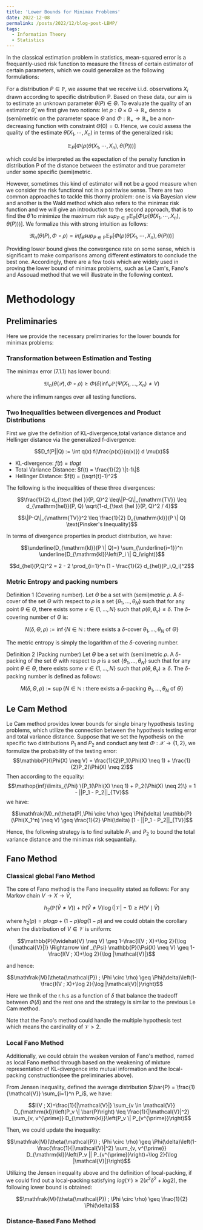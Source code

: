 ```yaml
---
title: 'Lower Bounds for Minimax Problems'
date: 2022-12-08
permalink: /posts/2022/12/blog-post-LBMP/
tags:
  - Information Theory
  - Statistics
---
```


In the classical estimation problem in statistics, mean-squared error is a frequantly-used risk function to measure the fitness of certain estimator of certain parameters, which we could generalize as the following formulations:

For a distribution $P \in \mathbb{P}$, we assume that we receive i.i.d. observations $X_i$ drawn according to specific distribution P. Based on these data, our aim is to estimate an unknown parameter $\theta(P) \in \Theta$.  To evaluate the quality of an estimator $\hat{\theta}$, we first give two notions: let $\rho: \Theta \times \Theta \rightarrow \mathbb{R_{+}}$ denote a (semi)metric on the parameter space $\Theta$ and $\Phi: \mathbb{R_{+}} \rightarrow \mathbb{R_{+}}$ be a non-decreasing function with constraint $\Theta(0) = 0$. Hence, we could assess the quality of the estimate $\hat{\theta}(X_1,\cdots,X_n)$ in terms of the generalized risk: 

$$\mathbb{E}_P[\Phi(\rho(\hat{\theta}(X_1,\cdots,X_n),\theta(P)))]$$

which could be interpreted as the expectation of the penalty function in distribution P of the distance between the estimator and true parameter under some specific (semi)metric.

However, sometimes this kind of estimator will not be a good measure when we consider the risk functional not in a pointwise sense. There are two common approaches to tackle this thorny problem: one is via Bayesian view and another is the Wald method which also refers to the minimax risk function and we will give an introduction to the second approach, that is to find the $\hat{\theta}$ to minimize the maximum risk $sup_{P \in \mathbb{P}} \mathbb{E_P}[\Phi(\rho(\hat{\theta}(X_1,\cdots,X_n),\theta(P)))]$. We formalize this with strong intuition as follows:

$$\mathfrak{M}_n(\theta(P),\Phi \circ \rho) = inf_{\hat{\theta}} sup_{P \in \mathbb{P}} \mathbb{E_P}[\Phi(\rho(\hat{\theta}(X_1,\cdots,X_n),\theta(P)))]$$

Providing lower bound gives the convergence rate on some sense, which is significant to make comparisons among different estimators to conclude the best one. Accordingly, there are a few tools which are widely used in proving the lower bound of minimax problems, such as Le Cam's, Fano's and Assouad method that we will illustrate in the following context.

# Methodology
## Preliminaries
Here we provide the necessary preliminaries for the lower bounds for minimax problems:

### Transformation between Estimation and Testing

The minimax error (7.1.1) has lower bound:

$$ \mathfrak{M}_n(\theta(\mathcal{P}), \Phi \circ \rho) \geq \Phi(\delta) \inf _{\Psi} \mathbb{P}\left(\Psi\left(X_1, \ldots, X_n\right) \neq V\right)$$

where the infimum ranges over all testing functions.

### Two Inequalities between divergences and Product Distributions

First we give the definition of KL-divergence,total variance distance and Hellinger distance via the generalized f-divergence:

$$D_f(P||Q) := \int q(x) f(\frac{p(x)}{q(x)}) d \mu(x)$$

- KL-divergence: $f(t) = tlogt$
- Total Variance Distance: $f(t) = \frac{1}{2} \|t-1\|$
- Hellinger Distance: $f(t) = (\sqrt{t}-1)^2$

The following is the inequalities of these three divergences:

$$\frac{1}{2} d_{\text {hel }}(P, Q)^2 \leq\|P-Q\|_{\mathrm{TV}} \leq d_{\mathrm{hel}}(P, Q) \sqrt{1-d_{\text {hel }}(P, Q)^2 / 4}$$

$$\|P-Q\|_{\mathrm{TV}}^2 \leq \frac{1}{2} D_{\mathrm{kl}}(P \| Q) \text{Pinsker's Inequality}$$ 

In terms of divergence properties in product distribution, we have:

$$\underline{D_{\mathrm{kl}}(P \| Q)=} \sum_{\underline{i=1}}^n \underline{D_{\mathrm{kl}}\left(P_i \| Q_i\right)}$$

$$d_{hel}(P,Q)^2 = 2 - 2 \prod_{i=1}^n (1 - \frac{1}{2} d_{hel}(P_i,Q_i)^2$$

### Metric Entropy and packing numbers

Definition $1$ (Covering number). Let $\Theta$ be a set with (semi)metric $\rho$. A $\delta$-cover of the set $\Theta$ with respect to $\rho$ is a set $\{\theta_1, \ldots, \theta_N \}$ such that for any point $\theta \in \Theta$, there exists some $v \in\{1, \ldots, N\}$ such that $\rho\left(\theta, \theta_v\right) \leq \delta$. The $\delta$-covering number of $\Theta$ is:

$$N(\delta, \Theta, \rho):=\inf \{N \in \mathbb{N} \text { : there exists a } \delta \text {-cover } \theta_1, \ldots, \theta_N \text { of } \Theta \}$$

The metric entropy is simply the logarithm of the $\delta$-covering number.

Definition $2$ (Packing number) Let $\Theta$ be a set with (semi)metric $\rho$. A $\delta$-packing of the set $\Theta$ with respect to $\rho$ is a set $\{\theta_1, \ldots, \theta_N \}$ such that for any point $\theta \in \Theta$, there exists some $v \in\{1, \ldots, N\}$ such that $\rho\left(\theta, \theta_v\right) \geq \delta$. The $\delta$-packing number is defined as follows:

$$M(\delta, \Theta, \rho):=\sup \{N \in \mathbb{N} \text { : there exists a } \delta \text {-packing } \theta_1, \ldots, \theta_N \text { of } \Theta \}$$

## Le Cam Method
Le Cam method provides lower bounds for single binary hypothesis testing problems, which utilize the connection between the hypothesis testing error and total variance distance. Suppose that we set the hypothesis on the specific two distributions $P_1$ and $P_2$ and conduct any test $\Phi: \mathcal{X} \rightarrow \{1,2\}$, we formulize the probability of the testing error: 
$$\mathbb{P}(\Phi(X) \neq V) = \frac{1}{2}P_1(\Phi(X) \neq 1) + \frac{1}{2}P_2(\Phi(X) \neq 2)$$
Then according to the equality: 
$$\mathop{inf}\limits_{\Phi} \{P_1(\Phi(X) \neq 1) + P_2(\Phi(X) \neq 2)\} = 1 - ||P_1 - P_2||_{TV}$$
we have: 

$$\mathfrak{M}_n(\theta(P),\Phi \circ \rho) \geq \Phi(\delta) \mathbb{P}(\Phi(X_1^n) \neq V) \geq \frac{1}{2} \Phi(\delta) [1 - ||P_1 - P_2||_{TV}]$$

Hence, the following strategy is to find suitable $P_1$ and $P_2$ to bound the total variance distance and the minimax risk sequantially.
## Fano Method
### Classical global Fano Method
The core of Fano method is the Fano inequality stated as follows: For any Markov chain $V \rightarrow X \rightarrow \hat{V}$, 

$$h_2(\mathbb{P}(\widehat{V} \neq V))+\mathbb{P}(\widehat{V} \neq V) \log (|\mathcal{V}|-1) \geq H(V \mid \widehat{V})$$

where $h_2(p) = plogp + (1-p)log(1-p)$ and we could obtain the corollary when the distribution of $V \in \mathcal{V}$ is uniform:

$$\mathbb{P}(\widehat{V} \neq V) \geq 1-\frac{I(V ; X)+\log 2}{\log (|\mathcal{V}|)} \Rightarrow \inf _{\Psi} \mathbb{P}(\Psi(X) \neq V) \geq 1-\frac{I(V ; X)+\log 2}{\log |\mathcal{V}|}$$ 

and hence: 

$$\mathfrak{M}(\theta(\mathcal{P}) ; \Phi \circ \rho) \geq \Phi(\delta)\left(1-\frac{I(V ; X)+\log 2}{\log |\mathcal{V}|}\right)$$

Here we thnik of the r.h.s as a function of $\delta$ that balance the tradeoff between $\Phi(\delta)$ and the rest one and the strategy is similar to the previous Le Cam method.

Note that the Fano's method could handle the multiple hypothesis test which means the cardinality of $\mathcal{V} > 2$.

### Local Fano Method
Additionally, we could obtain the weaken version of Fano's method, named as local Fano method through based on the weakening of mixture representation of KL-divergence into mutual information and the local-packing construction(see the preliminaries above).

From Jensen inequality, defined the average distribution $\bar{P} = \frac{1}{\mathcal{V}} \sum_{i=1}^n P_i$, we have:

$$I(V ; X)=\frac{1}{|\mathcal{V}|} \sum_{v \in \mathcal{V}} D_{\mathrm{kl}}\left(P_v \| \bar{P}\right) \leq \frac{1}{|\mathcal{V}|^2} \sum_{v, v^{\prime}} D_{\mathrm{kl}}\left(P_v \| P_{v^{\prime}}\right)$$

Then, we could update the inequality: 

$$\mathfrak{M}(\theta(\mathcal{P}) ; \Phi \circ \rho) \geq \Phi(\delta)\left(1-\frac{\frac{1}{|\mathcal{V}|^2} \sum_{v, v^{\prime}} D_{\mathrm{kl}}\left(P_v || P_{v^{\prime}}\right)+\log 2}{\log |\mathcal{V}|}\right)$$

Utilizing the Jensen inequality above and the definition of local-packing, if we could find out a local-packing satisfying $log(\mathcal{V}) \geq 2(\kappa^2 \delta^2 + log2)$, the following lower bound is obtained:

$$\mathfrak{M}(\theta(\mathcal{P}) ; \Phi \circ \rho) \geq \frac{1}{2} \Phi(\delta)$$

### Distance-Based Fano Method





